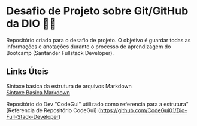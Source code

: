 # Desafio de Projeto sobre Git/GitHub da DIO <g-emoji class="g-emoji" alias="man_technologist" fallback-src="https://github.githubassets.com/images/icons/emoji/unicode/1f468-1f4bb.png">👨‍💻</g-emoji>
Repositório criado para o desafio de projeto.
O objetivo é guardar todas as informações e anotações durante o processo de aprendizagem
do Bootcamp (Santander Fullstack Developer).


## Links Úteis

Sintaxe basica da estrutura de arquivos Markdown  
[Sintaxe Basica Markdown](https://www.markdownguide.org/basic-syntax/)

Repositório do Dev "CodeGui" utilizado como referencia para a estrutura"
[Referencia de Repositório CodeGui] (https://github.com/CodeGui01/Dio-Full-Stack-Developer)
